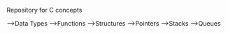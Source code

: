 Repository for C concepts

-->Data Types
-->Functions
-->Structures
-->Pointers
-->Stacks
-->Queues
